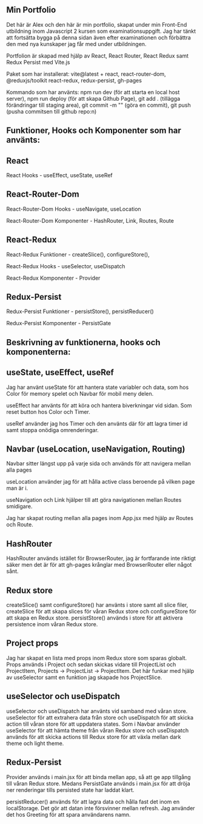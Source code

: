 Min Portfolio 
---
Det här är Alex och den här är min portfolio, skapat under min Front-End utbildning inom Javascript 2 kursen som examinationsuppgift. Jag har tänkt att fortsätta bygga på denna sidan även efter examinationen och förbättra den med nya kunskaper jag får med under utbildningen.

Portfolion är skapad med hjälp av React, React Router, React Redux samt Redux Persist med Vite.js

Paket som har installerat: vite@latest + react, react-router-dom, @reduxjs/toolkit react-redux, redux-persist, gh-pages

Kommando som har använts: npm run dev (för att starta en local host server), npm run deploy (för att skapa Github Page), git add . (tillägga förändringar till staging area), git commit -m "" (göra en commit), git push (pusha commitsen till github repo:n)

Funktioner, Hooks och Komponenter som har använts:
---
React
---
React Hooks - useEffect, useState, useRef

React-Router-Dom
---
React-Router-Dom Hooks - useNavigate, useLocation

React-Router-Dom Komponenter - HashRouter, Link, Routes, Route

React-Redux
---
React-Redux Funktioner - createSlice(), configureStore(), 

React-Redux Hooks - useSelector, useDispatch

React-Redux Komponenter - Provider

Redux-Persist
---
Redux-Persist Funktioner - persistStore(), persistReducer()

Redux-Persist Komponenter - PersistGate

Beskrivning av funktionerna, hooks och komponenterna:
---
useState, useEffect, useRef
---
Jag har använt useState för att hantera state variabler och data, som hos Color för memory spelet och Navbar för mobil meny delen. 

useEffect har använts för att köra och hantera biverkningar vid sidan. Som reset button hos Color och Timer.

useRef använder jag hos Timer och den använts där för att lagra timer id samt stoppa onödiga omrenderingar.

Navbar (useLocation, useNavigation, Routing)
---
Navbar sitter längst upp på varje sida och används för att navigera mellan alla pages

useLocation använder jag för att hålla active class beroende på vilken page man är i.

useNavigation och Link hjälper till att göra navigationen mellan Routes smidigare.

Jag har skapat routing mellan alla pages inom App.jsx med hjälp av Routes och Route.


HashRouter
---
HashRouter används istället för BrowserRouter, jag är fortfarande inte riktigt säker men det är för att gh-pages krånglar med BrowserRouter eller något sånt.

Redux store
---
createSlice() samt configureStore() har använts i store samt all slice filer, createSlice för att skapa slices för våran Redux store och configureStore för att skapa en Redux store. persistStore() används i store för att aktivera persistence inom våran Redux store.

Project props
---
Jag har skapat en lista med props inom Redux store som sparas globalt. Props används i Project och sedan skickas vidare till ProjectList och ProjectItem, Projects -> ProjectList -> ProjectItem. Det här funkar med hjälp av useSelector samt en funktion jag skapade hos ProjectSlice.

useSelector och useDispatch
---
useSelector och useDispatch har använts vid samband med våran store. useSelector för att extrahera data från store och useDispatch för att skicka action till våran store för att uppdatera states. Som i Navbar använder useSelector för att hämta theme från våran Redux store och useDispatch används för att skicka actions till Redux store för att växla mellan dark theme och light theme.

Redux-Persist
---
Provider används i main.jsx för att binda mellan app, så att ge app tillgång till våran Redux store. Medans PersistGate används i main.jsx för att dröja ner renderingar tills persisted state har laddat klart.

persistReducer() används för att lagra data och hålla fast det inom en localStorage. Det gör att datan inte försvinner mellan refresh. Jag använder det hos Greeting för att spara användarens namn.